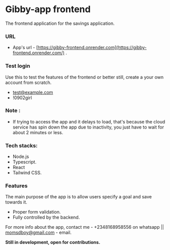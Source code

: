 # Gibby-app frontend
The frontend application for the savings application.
### URL
  + App's url - [https://gibby-frontend.onrender.com](https://gibby-frontend.onrender.com/) .
### Test login
Use this to test the features of the frontend or better still, create a your own account from scratch.
  - test@example.com
  - !0902girl

### Note :
+ If trying to access the app and it delays to load, that's because the cloud service has spin down the app due to inactivity, you just have to wait for about 2 minutes or less.

### Tech stacks:
+ Node.js
+ Typescript.
+ React
+ Tailwind CSS.

### Features
The main purpose of the app is to allow users specify a goal and save towards it.
  - Proper form validation.
  - Fully controlled by the backend.

For more info about the app, contact me - +2348168958556 on whatsapp || momsdboy@gmail.com - email.

**Still in development, open for contributions.**

